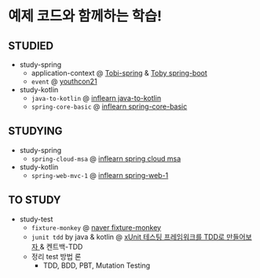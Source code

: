 # 예제 코드와 함께하는 학습!

## STUDIED

- study-spring
    - application-context @ [Tobi-spring](https://www.notion.so/ndy-dev/3-1-Vol-1-1f5144e6f9364ebfa72195865e11a203)
      & [Toby spring-boot](https://www.youtube.com/watch?v=f017PD5BIEc)
    - `event` @ [youthcon21](https://github.com/tongnamuu/SpringEvent)
- study-kotlin
    - `java-to-kotlin` @ [inflearn java-to-kotlin](https://www.inflearn.com/course/java-to-kotlin)
    - `spring-core-basic`
      @ [inflearn spring-core-basic](https://www.inflearn.com/course/%EC%8A%A4%ED%94%84%EB%A7%81-%ED%95%B5%EC%8B%AC-%EC%9B%90%EB%A6%AC-%EA%B8%B0%EB%B3%B8%ED%8E%B8)

## STUDYING
- study-spring
    - `spring-cloud-msa`
      @ [inflearn spring cloud msa](https://www.inflearn.com/course/%EC%8A%A4%ED%94%84%EB%A7%81-%ED%81%B4%EB%9D%BC%EC%9A%B0%EB%93%9C-%EB%A7%88%EC%9D%B4%ED%81%AC%EB%A1%9C%EC%84%9C%EB%B9%84%EC%8A%A4)
- study-kotlin
    - `spring-web-mvc-1`  @ [inflearn spring-web-1](https://www.inflearn.com/course/%EC%8A%A4%ED%94%84%EB%A7%81-mvc-1)

## TO STUDY
- study-test
    - `fixture-monkey` @ [naver fixture-monkey](https://naver.github.io/fixture-monkey)
    - `junit tdd` by java & kotlin @ [xUnit 테스팅 프레임워크를 TDD로 만들어보자
      ](https://www.youtube.com/watch?v=tdKFZcZSJmg) & 켄트백-TDD
    - 정리 test 방법 론
        - TDD, BDD, PBT, Mutation Testing
